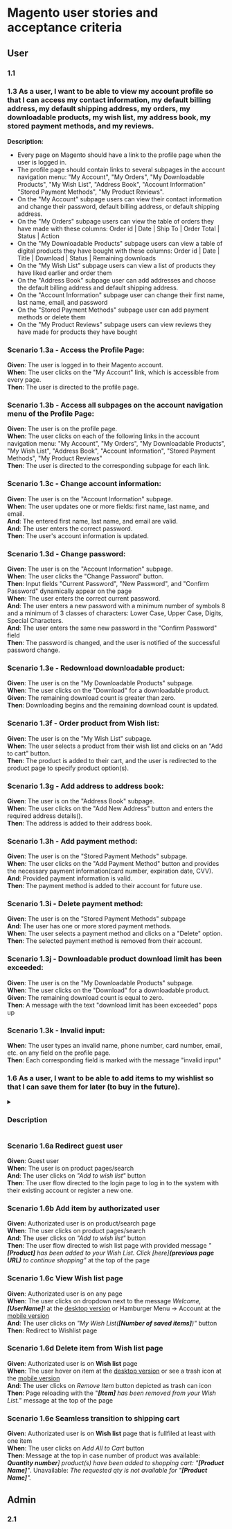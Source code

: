 # Magento user stories and acceptance criteria

## User

### 1.1 

### 1.3 As a user, I want to be able to view my account profile so that I can access my contact information, my default billing address, my default shipping address, my orders, my downloadable products, my wish list, my address book, my stored payment methods, and my reviews.

**Description**:
- Every page on Magento should have a link to the profile page when the user is logged in.
- The profile page should contain links to several subpages in the account navigation menu: "My Account", 
"My Orders", "My Downloadable Products", "My Wish List", "Address Book", "Account Information" "Stored Payment Methods", "My Product Reviews".
- On the "My Account" subpage users can view their contact information and change their password, default billing address, or default shipping address.
- On the "My Orders" subpage users can view the table of orders they have made with these columns: Order id | Date | Ship To | Order Total | Status | Action
- On the "My Downloadable Products" subpage users can view a table of digital products they have bought with these columns: Order id | Date | Title | Download | Status | Remaining downloads
- On the "My Wish List" subpage users can view a list of products they have liked earlier and order them
- On the "Address Book" subpage user can add addresses and choose the default billing address and default shipping address.
- On the "Account Information" subpage user can change their first name, last name, email, and password
- On the "Stored Payment Methods" subpage user can add payment methods or delete them
- On the "My Product Reviews" subpage users can view reviews they have made for products they have bought

### Scenario 1.3a - Access the Profile Page:
**Given**: The user is logged in to their Magento account.  
**When**: The user clicks on the "My Account" link, which is accessible from every page.  
**Then**: The user is directed to the profile page.

### Scenario 1.3b - Access all subpages on the account navigation menu of the Profile Page:
**Given**: The user is on the profile page.  
**When**: The user clicks on each of the following links in the account navigation menu: "My Account", 
"My Orders", "My Downloadable Products", "My Wish List", "Address Book", "Account Information", "Stored Payment Methods", "My Product Reviews"  
**Then**: The user is directed to the corresponding subpage for each link.

### Scenario 1.3c - Change account information:
**Given**: The user is on the "Account Information" subpage.  
**When**: The user updates one or more fields: first name, last name, and email.  
**And**: The entered first name, last name, and email are valid.  
**And**: The user enters the correct password.  
**Then**: The user's account information is updated.

### Scenario 1.3d - Change password:
**Given**: The user is on the "Account Information" subpage.  
**When**: The user clicks the "Change Password" button.  
**Then**: Input fields "Current Password", "New Password", and "Confirm Password" dynamically appear on the page  
**When**: The user enters the correct current password.  
**And**: The user enters a new password with a minimum number of symbols 8 and a minimum of 3 classes of characters: Lower Case, Upper Case, Digits, Special Characters.  
**And**: The user enters the same new password in the "Confirm Password" field  
**Then**: The password is changed, and the user is notified of the successful password change.

### Scenario 1.3e - Redownload downloadable product:
**Given**: The user is on the "My Downloadable Products" subpage.  
**When**: The user clicks on the "Download" for a downloadable product.  
**Given**: The remaining download count is greater than zero.  
**Then**: Downloading begins and the remaining download count is updated.

### Scenario 1.3f - Order product from Wish list:
**Given**: The user is on the "My Wish List" subpage.  
**When**: The user selects a product from their wish list and clicks on an "Add to cart" button.  
**Then**: The product is added to their cart, and the user is redirected to the product page to specify product option(s).

### Scenario 1.3g - Add address to address book:
**Given**: The user is on the "Address Book" subpage.  
**When**: The user clicks on the "Add New Address" button and enters the required address details().  
**Then**: The address is added to their address book.

### Scenario 1.3h - Add payment method:
**Given**: The user is on the "Stored Payment Methods" subpage.  
**When**: The user clicks on the "Add Payment Method" button and provides the necessary payment information(card number, expiration date, CVV).  
**And**: Provided payment information is valid.  
**Then**: The payment method is added to their account for future use.

### Scenario 1.3i - Delete payment method:
**Given**: The user is on the "Stored Payment Methods" subpage  
**And**: The user has one or more stored payment methods.  
**When**: The user selects a payment method and clicks on a "Delete" option.  
**Then**: The selected payment method is removed from their account.

### Scenario 1.3j - Downloadable product download limit has been exceeded:
**Given**: The user is on the "My Downloadable Products" subpage.  
**When**: The user clicks on the "Download" for a downloadable product.  
**Given**: The remaining download count is equal to zero.  
**Then**: A message with the text "download limit has been exceeded" pops up

### Scenario 1.3k - Invalid input:
**When**: The user types an invalid name, phone number, card number, email, etc. on any field on the profile page.  
**Then**: Each corresponding field is marked with the message "invalid input"

### 1.6 As a user, I want to be able to add items to my wishlist so that I can save them for later (to buy in the future).

<details>
<summary><h3>Description</h3></summary>
<ol>
    <li>Product pages/search(facet/filter) page should contain a button that saves product to wishlist.</li>
    <li>To use the Wish List feature, users need to be logged in to their account on the website.The functionality should be tied to the user's account, ensuring that their selected items are saved and accessible across different devices. </li>
    <li>The Wish List interface should display detailed information about each item, including images, names, prices, quantity and variations selected by the user.</li>
     <li>Users should have an opportunity to share their Wish List with somebody, so implement sharing by email addresses</li>
     <li>Implement a seamless transition from the Wish List to the shopping cart, allowing users to move items from their Wish List directly into their cart for checkout.</li>
     <li>Ensure that the Wish List feature is fully responsive on various devices, including smartphones and tablets, providing a consistent and user-friendly experience.</li>
</ol>
</details>

### Scenario 1.6a Redirect guest user
**Given**: Guest user  
**When**: The user is on product pages/search   
**And**: The user clicks on  _"Add to wish list"_ button  
**Then**: The user flow directed to the login page to log in to the system with their existing account or register a new one.  
### Scenario 1.6b Add item by authorizated user
**Given**: Authorizated user is on product/search page  
**When**: The user clicks on  product pages/search   
**And**: The user clicks on  _"Add to wish list"_ button  
**Then**: The user flow directed to wish list page with provided message _"**[Product]** has been added to your Wish List. Click [here]**(previous page URL)** to continue shopping"_ at the top of the page  
### Scenario 1.6c View **Wish list** page
**Given**: Authorizated user is on any page  
**When**: The user clicks on dropdown next to the message _Welcome, **[UserName]**!_  at the <ins>desktop version</ins> or Hamburger Menu -> Account at the <ins>mobile version</ins>  
**And**: The user clicks on  _"My Wish List(**[Number of saved items]**)"_ button  
**Then**: Redirect to Wishlist page  
### Scenario 1.6d Delete item from **Wish list** page
**Given**: Authorizated user is on **Wish list** page  
  **When**: The user hover on item at the <ins>desktop version</ins> or see a trash icon at the <ins>mobile version</ins>  
**And**: The user clicks on  _Remove Item_ button depicted as trash can icon  
**Then**: Page reloading with the  "_**[Item]** has been removed from your Wish List._" message at the top of the page  
### Scenario 1.6e Seamless transition to shipping cart
**Given**: Authorizated user is on **Wish list** page that is fullfiled at least with one item  
**When**: The user clicks on  _Add All to Cart_ button  
**Then**: Message at the top in case number of product was available: _**Quantity number**] product(s) have been added to shopping cart: "**[Product Name]**"_. Unavailable: _The requested qty is not available for "**[Product Name]**"._  


## Admin


### 2.1

